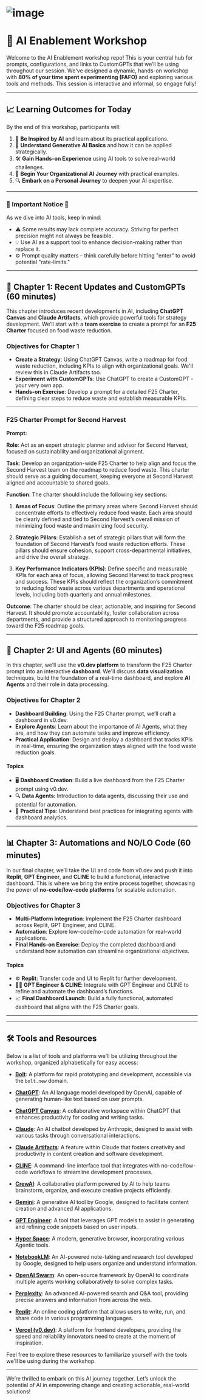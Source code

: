 # ![image](https://github.com/user-attachments/assets/cc885429-952e-4b6d-8631-e15c15eae738)

# 🤖 AI Enablement Workshop

Welcome to the AI Enablement workshop repo! This is your central hub for prompts, configurations, and links to CustomGPTs that we’ll be using throughout our session. We've designed a dynamic, hands-on workshop with **80% of your time spent experimenting (FAFO)** and exploring various tools and methods. This session is interactive and informal, so engage fully!

---

## 📈 Learning Outcomes for Today

By the end of this workshop, participants will:

1. 🌟 **Be Inspired by AI** and learn about its practical applications.
2. 🧠 **Understand Generative AI Basics** and how it can be applied strategically.
3. 🛠️ **Gain Hands-on Experience** using AI tools to solve real-world challenges.
4. 🚀 **Begin Your Organizational AI Journey** with practical examples.
5. 🔍 **Embark on a Personal Journey** to deepen your AI expertise.

---

### 🚨 Important Notice 🚨

As we dive into AI tools, keep in mind:

- ⚠️ Some results may lack complete accuracy. Striving for perfect precision might not always be feasible.
- 💡 Use AI as a support tool to enhance decision-making rather than replace it.
- ⚙️ Prompt quality matters – think carefully before hitting "enter" to avoid potential "rate-limits."

---

## 🦾 Chapter 1: Recent Updates and CustomGPTs (60 minutes)

This chapter introduces recent developments in AI, including **ChatGPT Canvas** and **Claude Artifacts**, which provide powerful tools for strategy development. We’ll start with a **team exercise** to create a prompt for an **F25 Charter** focused on food waste reduction.

### Objectives for Chapter 1
- **Create a Strategy**: Using ChatGPT Canvas, write a roadmap for food waste reduction, including KPIs to align with organizational goals. We'll review this in Claude Artifacts too.
- **Experiment with CustomGPTs**: Use ChatGPT to create a CustomGPT - your very own app.
- **Hands-on Exercise**: Develop a prompt for a detailed F25 Charter, defining clear steps to reduce waste and establish measurable KPIs.

---

### F25 Charter Prompt for Second Harvest

**Prompt:**

**Role**: Act as an expert strategic planner and advisor for Second Harvest, focused on sustainability and organizational alignment.

**Task**: Develop an organization-wide F25 Charter to help align and focus the Second Harvest team on the roadmap to reduce food waste. This charter should serve as a guiding document, keeping everyone at Second Harvest aligned and accountable to shared goals.

**Function**: The charter should include the following key sections:

1. **Areas of Focus**: Outline the primary areas where Second Harvest should concentrate efforts to effectively reduce food waste. Each area should be clearly defined and tied to Second Harvest’s overall mission of minimizing food waste and maximizing food security.

2. **Strategic Pillars**: Establish a set of strategic pillars that will form the foundation of Second Harvest’s food waste reduction efforts. These pillars should ensure cohesion, support cross-departmental initiatives, and drive the overall strategy.

3. **Key Performance Indicators (KPIs)**: Define specific and measurable KPIs for each area of focus, allowing Second Harvest to track progress and success. These KPIs should reflect the organization’s commitment to reducing food waste across various departments and operational levels, including both quarterly and annual milestones.

**Outcome**: The charter should be clear, actionable, and inspiring for Second Harvest. It should promote accountability, foster collaboration across departments, and provide a structured approach to monitoring progress toward the F25 roadmap goals.

---

## 🚀 Chapter 2: UI and Agents (60 minutes)

In this chapter, we’ll use the **v0.dev platform** to transform the F25 Charter prompt into an interactive **dashboard**. We'll discuss **data visualization** techniques, build the foundation of a real-time dashboard, and explore **AI Agents** and their role in data processing.

### Objectives for Chapter 2
- **Dashboard Building**: Using the F25 Charter prompt, we’ll craft a dashboard in v0.dev.
- **Explore Agents**: Learn about the importance of AI Agents, what they are, and how they can automate tasks and improve efficiency.
- **Practical Application**: Design and deploy a dashboard that tracks KPIs in real-time, ensuring the organization stays aligned with the food waste reduction goals.

#### Topics
- 🖥️ **Dashboard Creation**: Build a live dashboard from the F25 Charter prompt using v0.dev.
- 🔍 **Data Agents**: Introduction to data agents, discussing their use and potential for automation.
- 🤖 **Practical Tips**: Understand best practices for integrating agents with dashboard analytics.

---

## 📊 Chapter 3: Automations and NO/LO Code (60 minutes)

In our final chapter, we’ll take the UI and code from v0.dev and push it into **Replit**, **GPT Engineer**, and **CLINE** to build a functional, interactive dashboard. This is where we bring the entire process together, showcasing the power of **no-code/low-code platforms** for scalable automation.

### Objectives for Chapter 3
- **Multi-Platform Integration**: Implement the F25 Charter dashboard across Replit, GPT Engineer, and CLINE.
- **Automation**: Explore low-code/no-code automation for real-world applications.
- **Final Hands-on Exercise**: Deploy the completed dashboard and understand how automation can streamline organizational objectives.

#### Topics
- ⚙️ **Replit**: Transfer code and UI to Replit for further development.
- 🧑‍💻 **GPT Engineer & CLINE**: Integrate with GPT Engineer and CLINE to refine and automate the dashboard’s functions.
- 📈 **Final Dashboard Launch**: Build a fully functional, automated dashboard that aligns with the F25 Charter goals.

---

---

## 🛠️ Tools and Resources

Below is a list of tools and platforms we'll be utilizing throughout the workshop, organized alphabetically for easy access:

- **[Bolt](https://bolt.new/)**: A platform for rapid prototyping and development, accessible via the `bolt.new` domain.

- **[ChatGPT](https://chatgpt.com/)**: An AI language model developed by OpenAI, capable of generating human-like text based on user prompts.

- **[ChatGPT Canvas](https://openai.com/chatgpt/overview/)**: A collaborative workspace within ChatGPT that enhances productivity for coding and writing tasks.

- **[Claude](https://www.anthropic.com/claude)**: An AI chatbot developed by Anthropic, designed to assist with various tasks through conversational interactions.

- **[Claude Artifacts](https://www.anthropic.com/claude)**: A feature within Claude that fosters creativity and productivity in content creation and software development.

- **[CLINE](https://github.com/cline/cline)**: A command-line interface tool that integrates with no-code/low-code workflows to streamline development processes.

- **[CrewAI](https://www.crewai.com/)**: A collaborative platform powered by AI to help teams brainstorm, organize, and execute creative projects efficiently.

- **[Gemini](https://gemini.com/)**: A generative AI tool by Google, designed to facilitate content creation and advanced AI applications.

- **[GPT Engineer](https://github.com/AntonOsika/gpt-engineer)**: A tool that leverages GPT models to assist in generating and refining code snippets based on user inputs.

- **[Hyper Space](https://hyper.space/)**: A modern, generative browser, incorporating various Agentic tools.

- **[NotebookLM](https://www.google.com/notebooklm/)**: An AI-powered note-taking and research tool developed by Google, designed to help users organize and understand information.

- **[OpenAI Swarm](https://github.com/openai/swarm)**: An open-source framework by OpenAI to coordinate multiple agents working collaboratively to solve complex tasks.

- **[Perplexity](https://www.perplexity.ai/)**: An advanced AI-powered search and Q&A tool, providing precise answers and information from across the web.

- **[Replit](https://replit.com/)**: An online coding platform that allows users to write, run, and share code in various programming languages.

- **[Vercel (v0.dev)](https://vercel.com/)**: A platform for frontend developers, providing the speed and reliability innovators need to create at the moment of inspiration.

Feel free to explore these resources to familiarize yourself with the tools we'll be using during the workshop.



---


We’re thrilled to embark on this AI journey together. Let’s unlock the potential of AI in empowering change and creating actionable, real-world solutions!
